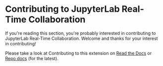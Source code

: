 # Contributing to JupyterLab Real-Time Collaboration

If you're reading this section, you're probably interested in contributing to
JupyterLab Real-Time Collaboration. Welcome and thanks for your interest in contributing!

Please take a look at Contributing to this extension on
[Read the Docs](https://jupyterlab-realtime-collaboration.readthedocs.io/en/latest/developer/contributing.html) or
[Repo docs](docs/source/developer/contributing.rst) (for the latest).